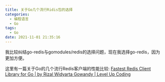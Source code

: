 ```yaml
---
title: 关于Go几个流行Ridis包的选择
categories:
  - 编程语言
  - Go
tags:
  - Go
date: 2021-11-01 21:35:16
---
```


我比较纠结go-redis与gomodules/redis的选择问题，现在我选择go-redis，因为更加方便。

这里有一篇关于Go的几个流行Redis客户端的性能比较: [Fastest Redis Client Library for Go | by Rizal Widyarta Gowandy | Level Up Coding](https://levelup.gitconnected.com/fastest-redis-client-library-for-go-7993f618f5ab)
